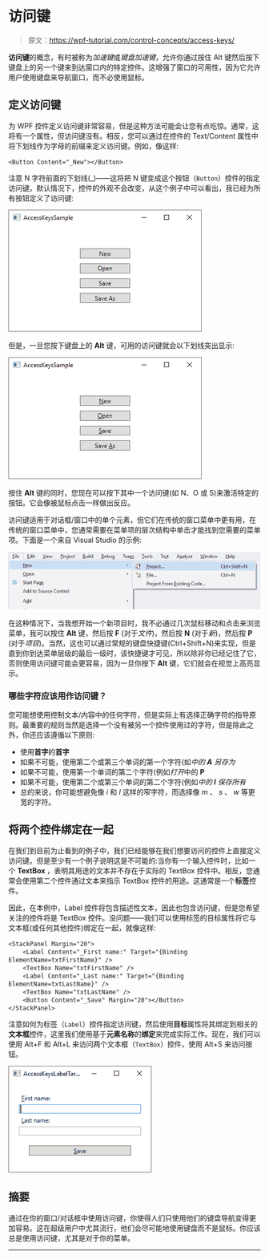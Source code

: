 # 访问键

> 原文：<https://wpf-tutorial.com/control-concepts/access-keys/>

**访问键**的概念，有时被称为*加速键*或*键盘加速键*，允许你通过按住 Alt 键然后按下键盘上的另一个键来到达窗口内的特定控件。这增强了窗口的可用性，因为它允许用户使用键盘来导航窗口，而不必使用鼠标。

## 定义访问键

为 WPF 控件定义访问键非常容易，但是这种方法可能会让您有点吃惊。通常，这将有一个属性，但访问键没有。相反，您可以通过在控件的 Text/Content 属性中将下划线作为字母的前缀来定义访问键。例如，像这样:

```
<Button Content="_New"></Button>
```

注意 N 字符前面的下划线(_)——这将把 N 键变成这个按钮（`Button`）控件的指定访问键。默认情况下，控件的外观不会改变，从这个例子中可以看出，我已经为所有按钮定义了访问键:

![](img/f5ee894f09fcd902c37cec14efdf5dc1.png "Access Keys are not visible by default") <input type="hidden" name="IL_IN_ARTICLE">

但是，一旦您按下键盘上的 **Alt** 键，可用的访问键就会以下划线突出显示:

![](img/01c5ee87ec38e5a0100d8ccdcbc8d8e4.png "Access Keys visible")

按住 **Alt** 键的同时，您现在可以按下其中一个访问键(如 N、O 或 S)来激活特定的按钮。它会像被鼠标点击一样做出反应。

访问键适用于对话框/窗口中的单个元素，但它们在传统的窗口菜单中更有用，在传统的窗口菜单中，您通常需要在菜单项的层次结构中单击才能找到您需要的菜单项。下面是一个来自 Visual Studio 的示例:

![](img/25c07677baf4da13ff2b51aac7a42ba1.png "Access Keys in Visual Studio")

在这种情况下，当我想开始一个新项目时，我不必通过几次鼠标移动和点击来浏览菜单，我可以按住 **Alt** 键，然后按 **F** (对于*文件*)，然后按 **N** (对于*新*)，然后按 **P** (对于*项目*)。当然，这也可以通过常规的键盘快捷键(Ctrl+Shift+N)来实现，但是直到你到达菜单层级的最后一级时，该快捷键才可见，所以除非你已经记住了它，否则使用访问键可能会更容易，因为一旦你按下 **Alt** 键，它们就会在视觉上高亮显示。

### 哪些字符应该用作访问键？

您可能想使用控制文本/内容中的任何字符，但是实际上有选择正确字符的指导原则。最重要的规则当然是选择一个没有被另一个控件使用过的字符，但是除此之外，你还应该遵循以下原则:

*   使用**首字**的**首字**
*   如果不可能，使用第二个或第三个单词的第一个字符(如*中的 **A** 另存为*
*   如果不可能，使用第一个单词的第二个字符(例如*打开*中的 **P**
*   如果不可能，使用第二个或第三个单词的第二个字符(例如*中的 **l** 保存所有*
*   总的来说，你可能想避免像 *i* 和 *l* 这样的窄字符，而选择像 *m* 、 *s* 、 *w* 等更宽的字符。

## 将两个控件绑定在一起

在我们到目前为止看到的例子中，我们已经能够在我们想要访问的控件上直接定义访问键。但是至少有一个例子说明这是不可能的:当你有一个输入控件时，比如一个 **TextBox** ，表明其用途的文本并不存在于实际的 TextBox 控件中。相反，您通常会使用第二个控件通过文本来指示 TextBox 控件的用途。这通常是一个**标签**控件。

因此，在本例中，Label 控件将包含描述性文本，因此也包含访问键，但是您希望关注的控件将是 TextBox 控件。没问题——我们可以使用标签的目标属性将它与文本框(或任何其他控件)绑定在一起，就像这样:

```
<StackPanel Margin="20">
    <Label Content="_First name:" Target="{Binding ElementName=txtFirstName}" />
    <TextBox Name="txtFirstName" />
    <Label Content="_Last name:" Target="{Binding ElementName=txtLastName}" />
    <TextBox Name="txtLastName" />
    <Button Content="_Save" Margin="20"></Button>
</StackPanel>
```

注意如何为标签（`Label`）控件指定访问键，然后使用**目标**属性将其绑定到相关的**文本框**控件，这里我们使用基于**元素名称**的**绑定**来完成实际工作。现在，我们可以使用 Alt+F 和 Alt+L 来访问两个文本框（`TextBox`）控件，使用 Alt+S 来访问按钮。

![](img/255dcae3e84c396f57942228e75d4634.png "Labels using Access Keys while being tied together with TextBox controls")

## 摘要

通过在你的窗口/对话框中使用访问键，你使得人们只使用他们的键盘导航变得更加容易。这在超级用户中尤其流行，他们会尽可能地使用键盘而不是鼠标。你应该总是使用访问键，尤其是对于你的菜单。

* * *
